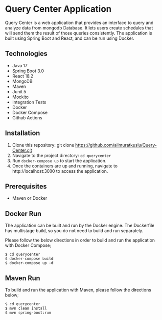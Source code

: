 # Query Center Application

Query Center is a web application that provides an interface to query and analyze data from mongodb Database. It lets users create schedules that will send them the result of those queries consistently. The application is built using Spring Boot and React, and can be run using Docker.

## Technologies

- Java 17
- Spring Boot 3.0
- React 18.2
- MongoDB
- Maven
- Junit 5 
- Mockito
- Integration Tests
- Docker
- Docker Compose
- Github Actions

## Installation

1. Clone this repository: git clone https://github.com/alimuratkuslu/Query-Center.git
2. Navigate to the project directory: `cd querycenter` 
3. Run `docker-compose up`  to start the application.
4. Once the containers are up and running, navigate to http://localhost:3000 to access the application.

## Prerequisites

- Maven or Docker

## Docker Run

The application can be built and run by the Docker engine. The Dockerfile has multistage build, so you do not need to build and run separately.

Please follow the below directions in order to build and run the application with Docker Compose;

```
$ cd querycenter
$ docker-compose build
$ docker-compose up -d
```

## Maven Run

To build and run the application with Maven, please follow the directions below;

```
$ cd querycenter
$ mvn clean install
$ mvn spring-boot:run
```



